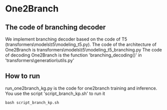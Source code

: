 # One2Branch

## The code of branching decoder

We implement branching decoder based on the code of T5 (transformers\models\t5\modeling_t5.py).
The code of the architecture of One2Branch is  transformers\models\t5\modeling_t5_branching.py
The code of decoding One2Branch is the function 'branching_decoding()' in 'transformers\generation\utils.py'  


## How to run 
run_one2branch_kg.py is the code for one2branch training and inference.
You use the script 'script_branch_kp.sh' to run it 

```
bash script_branch_kp.sh
```